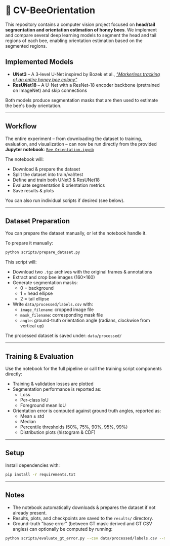 # 🐝 CV-BeeOrientation

This repository contains a computer vision project focused on **head/tail segmentation and orientation estimation of
honey bees**.
We implement and compare several deep learning models to segment the head and tail regions of each bee, enabling
orientation estimation based on the segmented regions.

## Implemented Models

- **UNet3** – A 3-level U-Net inspired by Bozek et al., [*"Markerless tracking of an entire honey bee
  colony"*](https://www.nature.com/articles/s41467-021-21769-1)
- **ResUNet18** – A U-Net with a ResNet-18 encoder backbone (pretrained on ImageNet) and skip connections

Both models produce segmentation masks that are then used to estimate the bee's body orientation.

---

## Workflow

The entire experiment &ndash; from downloading the dataset to training, evaluation, and visualization &ndash; can now be
run directly from the provided **Jupyter notebook**:
[`Bee Orientation.ipynb`](Bee%20Orientation.ipynb)

The notebook will:

- Download & prepare the dataset
- Split the dataset into train/val/test
- Define and train both UNet3 & ResUNet18
- Evaluate segmentation & orientation metrics
- Save results & plots

You can also run individual scripts if desired (see below).

---

## Dataset Preparation

You can prepare the dataset manually, or let the notebook handle it.

To prepare it manually:

```bash
python scripts/prepare_dataset.py
```

This script will:

- Download two `.tgz` archives with the original frames & annotations
- Extract and crop bee images (160×160)
- Generate segmentation masks:
    - 0 = background
    - 1 = head ellipse
    - 2 = tail ellipse
- Write `data/processed/labels.csv` with:
    - `image_filename`: cropped image file
    - `mask_filename`: corresponding mask file
    - `angle`: ground-truth orientation angle (radians, clockwise from vertical up)

The processed dataset is saved under: `data/processed/`

--- 

## Training & Evaluation

Use the notebook for the full pipeline or call the training script components directly:

- Training & validation losses are plotted
- Segmentation performance is reported as:
    - Loss
    - Per-class IoU
    - Foreground mean IoU
- Orientation error is computed against ground truth angles, reported as:
    - Mean ± std
    - Median
    - Percentile thresholds (50%, 75%, 90%, 95%, 99%)
    - Distribution plots (histogram & CDF)

---

## Setup

Install dependencies with:

```bash
pip install -r requirements.txt
```

---

## Notes

- The notebook automatically downloads & prepares the dataset if not already present.
- Results, plots, and checkpoints are saved to the `results/` directory.
- Ground-truth "base error" (between GT mask-derived and GT CSV angles) can optionally be computed by running:

```bash
python scripts/evaluate_gt_error.py --csv data/processed/labels.csv --mask-dir data/processed/masks
```